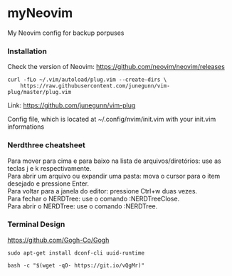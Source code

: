 # myNeovim
My Neovim config for backup porpuses

### Installation
Check the version of Neovim: https://github.com/neovim/neovim/releases

```
curl -fLo ~/.vim/autoload/plug.vim --create-dirs \
    https://raw.githubusercontent.com/junegunn/vim-plug/master/plug.vim
```
Link: https://github.com/junegunn/vim-plug

Config file, which is located at ~/.config/nvim/init.vim with your init.vim informations


### Nerdthree cheatsheet
Para mover para cima e para baixo na lista de arquivos/diretórios: use as teclas j e k respectivamente. <br>
Para abrir um arquivo ou expandir uma pasta: mova o cursor para o item desejado e pressione Enter. <br>
Para voltar para a janela do editor: pressione Ctrl+w duas vezes. <br>
Para fechar o NERDTree: use o comando :NERDTreeClose. <br>
Para abrir o NERDTree: use o comando :NERDTree. <br>

### Terminal Design
https://github.com/Gogh-Co/Gogh

```
sudo apt-get install dconf-cli uuid-runtime
```

```
bash -c "$(wget -qO- https://git.io/vQgMr)"
```
